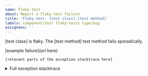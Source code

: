 ```yaml
---
name: Flaky test
about: Report a flaky test failure
title: 'Flaky-test: [test class].[test method]'
labels: component/test flaky-tests type/bug
assignees: ''
---
```

<!--- 

Instructions for reporting a flaky test using this issue template:

1. Replace [test class] in title and body with the test class name
2. Replace [test method] in title and body with the test method that failed. Multiple methods are flaky, remove the content that refers to the test method.
3. Replace "url here" with a url to an example failure. In the Github Actions workflow run logs, you can right click on the line number to copy a link to the line. Example of such url is https://github.com/streamnative/kop/pull/802/checks?check_run_id=3856903052#step:5:322 . The logs are available for a limited amount of time (usually for a few weeks).
4. Replace "relevant parts of the exception stacktrace here" with the a few lines of the stack trace that shows at least the exception message and the line of test code where the stacktrace occurred.
5. Replace "full exception stacktrace here" with the full exception stacktrace from logs. This section will be hidden by default.
6. Remove all unused fields / content to unclutter the reported issue. Remove this comment too.

-->
[test class] is flaky. The [test method] test method fails sporadically.

[example failure](url here)

```
[relevant parts of the exception stacktrace here]
```

<details>
<summary>Full exception stacktrace</summary>
<code><pre>
full exception stacktrace here
</pre></code>
</details>